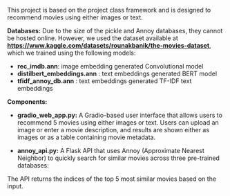 This project is based on the project class framework and is designed to recommend movies using either images or text.

**Databases:**
Due to the size of the pickle and Annoy databases, they cannot be hosted online. However, we used the dataset available at 
**https://www.kaggle.com/datasets/rounakbanik/the-movies-dataset**, which we trained using the following models:
   - **rec_imdb.ann**: image embedding generated Convolutional model 
   - **distilbert_embeddings.ann** : text embeddings generated  BERT model 
   - **tfidf_annoy_db.ann** : text embeddings generated TF-IDF text embeddings 

**Components:**

 - **gradio_web_app.py:**  A Gradio-based user interface that allows users to recommend 5 movies using either images or text. 
    Users can upload an image or enter a movie description, and results are shown either as images or as a table containing movie metadata.

- **annoy_api.py:** A Flask API that uses Annoy (Approximate Nearest Neighbor) to quickly search for similar movies across three pre-trained databases:

The API returns the indices of the top 5 most similar movies based on the input.
